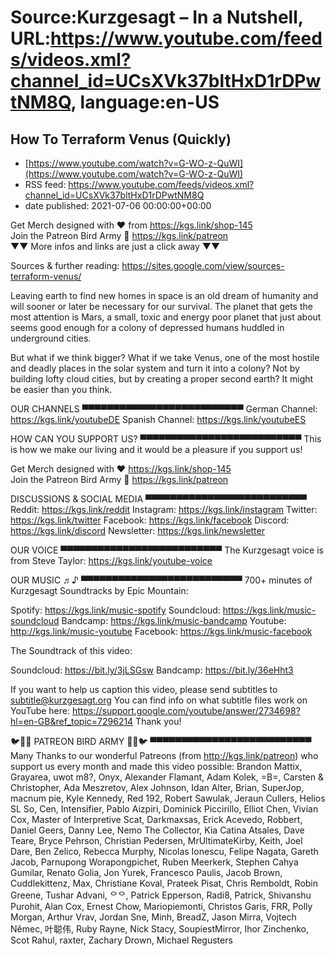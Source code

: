 # Source:Kurzgesagt – In a Nutshell, URL:https://www.youtube.com/feeds/videos.xml?channel_id=UCsXVk37bltHxD1rDPwtNM8Q, language:en-US

## How To Terraform Venus (Quickly)
 - [https://www.youtube.com/watch?v=G-WO-z-QuWI](https://www.youtube.com/watch?v=G-WO-z-QuWI)
 - RSS feed: https://www.youtube.com/feeds/videos.xml?channel_id=UCsXVk37bltHxD1rDPwtNM8Q
 - date published: 2021-07-06 00:00:00+00:00

Get Merch designed with ❤ from https://kgs.link/shop-145  
Join the Patreon Bird Army 🐧 https://kgs.link/patreon  
▼▼ More infos and links are just a click away ▼▼

Sources & further reading:
https://sites.google.com/view/sources-terraform-venus/

Leaving earth to find new homes in space is an old dream of humanity and will sooner or later be necessary for our survival. The planet that gets the most attention is Mars, a small, toxic and energy poor planet that just about seems good enough for a colony of depressed humans huddled in underground cities. 

But what if we think bigger? What if we take Venus, one of the most hostile and deadly places in the solar system and turn it into a colony? Not by building lofty cloud cities, but by creating a  proper second earth? It might be easier than you think. 

OUR CHANNELS
▀▀▀▀▀▀▀▀▀▀▀▀▀▀▀▀▀▀▀▀▀▀▀▀▀▀
German Channel: https://kgs.link/youtubeDE 
Spanish Channel: https://kgs.link/youtubeES 


HOW CAN YOU SUPPORT US?
▀▀▀▀▀▀▀▀▀▀▀▀▀▀▀▀▀▀▀▀▀▀▀▀▀▀
This is how we make our living and it would be a pleasure if you support us!

Get Merch designed with ❤ https://kgs.link/shop-145  
Join the Patreon Bird Army 🐧  https://kgs.link/patreon  


DISCUSSIONS & SOCIAL MEDIA
▀▀▀▀▀▀▀▀▀▀▀▀▀▀▀▀▀▀▀▀▀▀▀▀▀▀
Reddit:            https://kgs.link/reddit
Instagram:     https://kgs.link/instagram
Twitter:           https://kgs.link/twitter
Facebook:      https://kgs.link/facebook
Discord:          https://kgs.link/discord
Newsletter:    https://kgs.link/newsletter


OUR VOICE
▀▀▀▀▀▀▀▀▀▀▀▀▀▀▀▀▀▀▀▀▀▀▀▀▀▀
The Kurzgesagt voice is from 
Steve Taylor:  https://kgs.link/youtube-voice


OUR MUSIC ♬♪
▀▀▀▀▀▀▀▀▀▀▀▀▀▀▀▀▀▀▀▀▀▀▀▀▀▀
700+ minutes of Kurzgesagt Soundtracks by Epic Mountain:

Spotify:            https://kgs.link/music-spotify
Soundcloud:   https://kgs.link/music-soundcloud
Bandcamp:     https://kgs.link/music-bandcamp
Youtube:          http://kgs.link/music-youtube
Facebook:       https://kgs.link/music-facebook

The Soundtrack of this video:

Soundcloud:   https://bit.ly/3jLSGsw
Bandcamp:     https://bit.ly/36eHht3

If you want to help us caption this video, please send subtitles to subtitle@kurzgesagt.org
You can find info on what subtitle files work on YouTube here:
https://support.google.com/youtube/answer/2734698?hl=en-GB&ref_topic=7296214
Thank you!

🐦🐧🐤 PATREON BIRD ARMY 🐤🐧🐦
▀▀▀▀▀▀▀▀▀▀▀▀▀▀▀▀▀▀▀▀▀▀▀▀▀▀
Many Thanks to our wonderful Patreons (from http://kgs.link/patreon) who support us every month and made this video possible:
Brandon Mattix, Grayarea, uwot m8?, Onyx, Alexander Flamant, Adam Kolek, =B=, Carsten & Christopher, Ada Meszretov, Alex Johnson, Idan Alter, Brian, SuperJop, macnum pie, Kyle Kennedy, Red 192, Robert Sawulak, Jeraun Cullers, Helios SL So, Cen, Intensifier, Pablo Aizpiri, Dominick Piccirillo, Elliot Chen, Vivian Cox, Master of Interpretive Scat, Darkmaxsas, Erick Acevedo, Robbert, Daniel Geers, Danny Lee, Nemo The Collector, Kia Catina Atsales, Dave Teare, Bryce Pehrson, Christian Pedersen, MrUltimateKirby, Keith, Joel Dare, Ben Zelico, Rebecca Murphy, Nicolas Ionescu, Felipe Nagata, Gareth Jacob, Parnupong Worapongpichet, Ruben Meerkerk, Stephen Cahya Gumilar, Renato Golia, Jon Yurek, Francesco Paulis, Jacob Brown, Cuddlekittenz, Max, Christiane Koval, Prateek Pisat, Chris Remboldt, Robin Greene, Tushar Advani, ᄋᄋ, Patrick Epperson, Radi8, Patrick, Shivanshu Purohit, Alan Cox, Ernest Chow, Mariopiemonti, Christos Garis, FRR, Polly Morgan, Arthur Vrav, Jordan Sne, Minh, BreadZ, Jason Mirra, Vojtech Němec, 叶聪伟, Ruby Rayne, Nick Stacy, SoupiestMirror, Ihor Zinchenko, Scot Rahul, raxter, Zachary Drown, Michael Regusters

